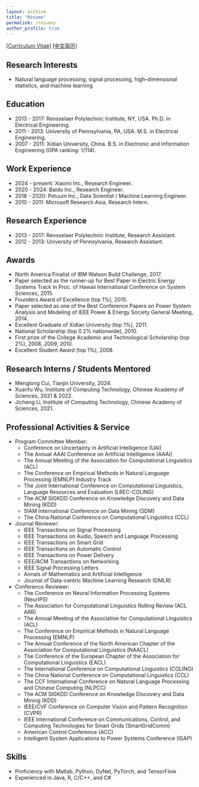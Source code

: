 ```yaml
---
layout: archive
title: "Resume"
permalink: /resume/
author_profile: true
---
```


[[Curriculum Vitae](http://gpengzhi.github.io/files/resume_en/resume_en.pdf)] [[中文简历](http://gpengzhi.github.io/files/resume_cn/resume-zh_CN.pdf)]

**Research Interests**
------
* Natural language processing, signal processing, high-dimensional statistics, and machine learning

**Education**
------
* 2013 - 2017: Rensselaer Polytechnic Institute, NY, USA. Ph.D. in Electrical Engineering.
* 2011 - 2013: University of Pennsylvania, PA, USA. M.S. in Electrical Engineering.
* 2007 - 2011: Xidian University, China. B.S. in Electronic and Information Engineering (GPA ranking: 1/114).

**Work Experience**
------
* 2024 - present:        Xiaomi Inc., Research Engineer.
* 2020 - 2024:        Baidu Inc., Research Engineer.
* 2018 - 2020:        Petuum Inc., Data Scientist / Machine Learning Engineer.
* 2010 - 2011:        Microsoft Research Asia, Research Intern.

**Research Experience**
------
* 2013 - 2017:        Rensselaer Polytechnic Institute, Research Assistant.
* 2012 - 2013:        University of Pennsylvania, Research Assistant.

**Awards**
------
* North America Finalist of IBM Watson Build Challenge, 2017.
* Paper selected as the runner-up for Best Paper in Electric Energy Systems Track in Proc. of Hawaii International Conference on System Sciences, 2015.
* Founders Award of Excellence (top 1%), 2015.
* Paper selected as one of the Best Conference Papers on Power System Analysis and Modeling of IEEE Power & Energy Society General Meeting, 2014.
* Excellent Graduate of Xidian University (top 1%), 2011.
* National Scholarship (top 0.2% nationwide), 2010.
* First prize of the College Academic and Technological Scholarship (top 2%), 2008, 2009, 2010.
* Excellent Student Award (top 1%), 2008.

**Research Interns / Students Mentored**
------
* Menglong Cui, Tianjin University, 2024.
* Xuanfu Wu, Institute of Computing Technology, Chinese Academy of Sciences, 2021 & 2022.
* Jicheng Li, Institute of Computing Technology, Chinese Academy of Sciences, 2021.

**Professional Activities & Service**
------
* Program Committee Member:
    * Conference on Uncertainty in Artificial Intelligence (UAI)
    * The Annual AAAI Conference on Artificial Intelligence (AAAI)
    * The Annual Meeting of the Association for Computational Linguistics (ACL)
    * The Conference on Empirical Methods in Natural Language Processing (EMNLP) Industry Track
    * The Joint International Conference on Computational Linguistics, Language Resources and Evaluation (LREC-COLING)
    * The ACM SIGKDD Conference on Knowledge Discovery and Data Mining (KDD)
    * SIAM International Conference on Data Mining (SDM)
    * The China National Conference on Computational Linguistics (CCL)
* Journal Reviewer:
    * IEEE Transactions on Signal Processing
    * IEEE Transactions on Audio, Speech and Language Processing
    * IEEE Transactions on Smart Grid
    * IEEE Transactions on Automatic Control
    * IEEE Transactions on Power Delivery
    * IEEE/ACM Transactions on Networking
    * IEEE Signal Processing Letters
    * Annals of Mathematics and Artificial Intelligence
    * Journal of Data-centric Machine Learning Research (DMLR)
* Conference Reviewer:
    * The Conference on Neural Information Processing Systems (NeurIPS)
    * The Association for Computational Linguistics Rolling Review (ACL ARR)
    * The Annual Meeting of the Association for Computational Linguistics (ACL)
    * The Conference on Empirical Methods in Natural Language Processing (EMNLP)
    * The Annual Conference of the North American Chapter of the Association for Computational Linguistics (NAACL)
    * The Conference of the European Chapter of the Association for Computational Linguistics (EACL)
    * The International Conference on Computational Linguistics (COLING)
    * The China National Conference on Computational Linguistics (CCL)
    * The CCF International Conference on Natural Language Processing and Chinese Computing (NLPCC)
    * The ACM SIGKDD Conference on Knowledge Discovery and Data Mining (KDD)
    * IEEE/CVF Conference on Computer Vision and Pattern Recognition (CVPR)
    * IEEE International Conference on Communications, Control, and Computing Technologies for Smart Grids (SmartGridComm)
    * American Control Conference (ACC)
    * Intelligent System Applications to Power Systems Conference (ISAP)

**Skills**
------
* Proficiency with Matlab, Python, DyNet, PyTorch, and TensorFlow
* Experienced in Java, R, C/C++, and C#


<!--
* Student Member of IEEE, 2013 - 2017. Member of IEEE, 2018 - Now. Member of ACL, 2021 - Now.
* RPI Student Representative at the Center for Ultra-wide-area Resilient Electric Energy Transmission Networks (CURENT), 2015 - 2016.
* Teaching Assistant: 
    * Modeling and Analysis of Uncertainty (Fall 2017)
    * Distributed Systems and Sensor Networks (Fall 2017)
    
**Selected Courses**
======
* Xidian University

Programming in C Language, Advanced Mathematics, Linear Algebra, Probability Theory and Statistics, General Physics, MATLAB language, Fundamentals of Circuit Analysis, Field Theory and Complex Variable Function, Signal and System, Fundamentals of Analog Electronic Technology, Digital Circuit and Logic Design, Fundamentals of Software Technique, Computational Methods, Discrete Mathematics, Stochastic Signal Processing, Principles of Communication, Digital Image Processing, Computer Network, Fundamentals of Internet Technique Application, Digital Signal Processing

* University of Pennsylvania

Digital Communication, Digital Signal Processing, Introduction to Networks and Protocols, Introduction to Optimization Theory, Linear System Theory, Networked System, Random Processes and Optimum Estimation, Wireless Sensor Network

* Rensselaer Polytechnic Institute

Analysis of Algorithms, Compressed Sensing and Its Applications, Computational Optimization, Deep Learning (Audit), Machine Learning From Data (Audit), Mathematical Analysis, Nonlinear Programming

* Coursera (Audit)

Data Science Specialization: The Data Scientist’s Toolbox, R Programming, Getting and Cleaning Data, Exploratory Data Analysis, Reproducible Research, Statistical Inference, Regression Models, Practical Machine Learning, Developing Data Products

Deep Learning Specialization: Neural Networks and Deep Learning, Improving Deep Neural Networks: Hyperparameter tuning, Regularization and Optimization, Structuring Machine Learning Projects
-->

<!-- 
**Advisor**
======
[Meng Wang](https://ecse.rpi.edu/~wang/)  
Assistant Professor  
Rensselaer Polytechnic Institute  
Email: wangm7 (you can make the "at") rpi (dot) edu
-->
